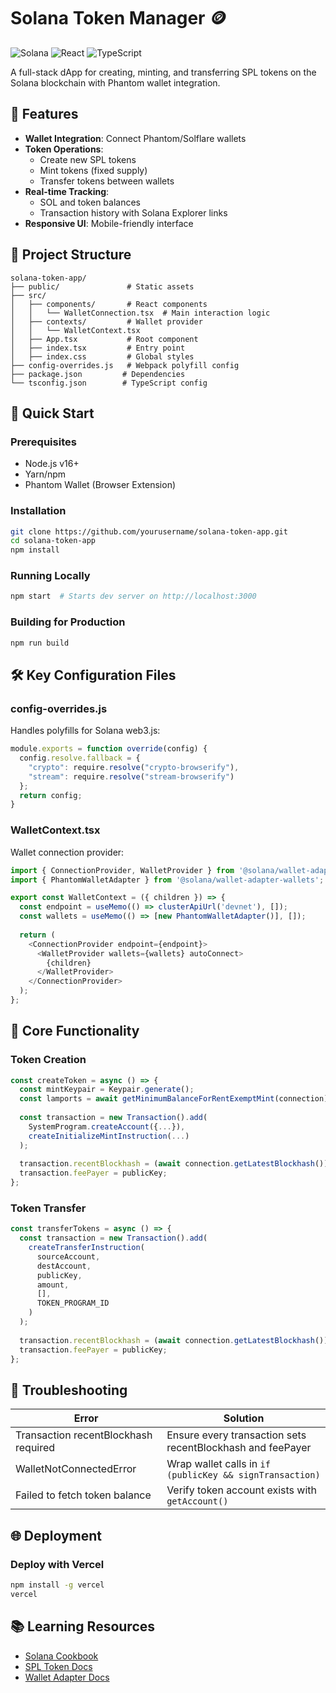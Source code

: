 # Solana Token Manager 🪙

![Solana](https://img.shields.io/badge/Solana-3E5EBC?style=for-the-badge&logo=solana&logoColor=white)
![React](https://img.shields.io/badge/React-20232A?style=for-the-badge&logo=react&logoColor=61DAFB)
![TypeScript](https://img.shields.io/badge/TypeScript-007ACC?style=for-the-badge&logo=typescript&logoColor=white)

A full-stack dApp for creating, minting, and transferring SPL tokens on the Solana blockchain with Phantom wallet integration.

## 🌟 Features
- **Wallet Integration**: Connect Phantom/Solflare wallets
- **Token Operations**:
  - Create new SPL tokens
  - Mint tokens (fixed supply)
  - Transfer tokens between wallets
- **Real-time Tracking**:
  - SOL and token balances
  - Transaction history with Solana Explorer links
- **Responsive UI**: Mobile-friendly interface

## 💁️ Project Structure
```
solana-token-app/
├── public/               # Static assets
├── src/
│   ├── components/       # React components
│   │   └── WalletConnection.tsx  # Main interaction logic
│   ├── contexts/         # Wallet provider
│   │   └── WalletContext.tsx
│   ├── App.tsx           # Root component
│   ├── index.tsx         # Entry point
│   ├── index.css         # Global styles
├── config-overrides.js   # Webpack polyfill config
├── package.json         # Dependencies
└── tsconfig.json        # TypeScript config
```

## 🚀 Quick Start

### Prerequisites
- Node.js v16+
- Yarn/npm
- Phantom Wallet (Browser Extension)

### Installation
```bash
git clone https://github.com/yourusername/solana-token-app.git
cd solana-token-app
npm install
```

### Running Locally
```bash
npm start  # Starts dev server on http://localhost:3000
```

### Building for Production
```bash
npm run build
```

## 🛠 Key Configuration Files

### config-overrides.js
Handles polyfills for Solana web3.js:
```javascript
module.exports = function override(config) {
  config.resolve.fallback = {
    "crypto": require.resolve("crypto-browserify"),
    "stream": require.resolve("stream-browserify")
  };
  return config;
}
```

### WalletContext.tsx
Wallet connection provider:
```typescript
import { ConnectionProvider, WalletProvider } from '@solana/wallet-adapter-react';
import { PhantomWalletAdapter } from '@solana/wallet-adapter-wallets';

export const WalletContext = ({ children }) => {
  const endpoint = useMemo(() => clusterApiUrl('devnet'), []);
  const wallets = useMemo(() => [new PhantomWalletAdapter()], []);
  
  return (
    <ConnectionProvider endpoint={endpoint}>
      <WalletProvider wallets={wallets} autoConnect>
        {children}
      </WalletProvider>
    </ConnectionProvider>
  );
};
```

## 💊 Core Functionality

### Token Creation
```typescript
const createToken = async () => {
  const mintKeypair = Keypair.generate();
  const lamports = await getMinimumBalanceForRentExemptMint(connection);
  
  const transaction = new Transaction().add(
    SystemProgram.createAccount({...}),
    createInitializeMintInstruction(...)
  );
  
  transaction.recentBlockhash = (await connection.getLatestBlockhash()).blockhash;
  transaction.feePayer = publicKey;
};
```

### Token Transfer
```typescript
const transferTokens = async () => {
  const transaction = new Transaction().add(
    createTransferInstruction(
      sourceAccount,
      destAccount,
      publicKey,
      amount,
      [],
      TOKEN_PROGRAM_ID
    )
  );
  
  transaction.recentBlockhash = (await connection.getLatestBlockhash()).blockhash;
  transaction.feePayer = publicKey;
};
```

## 🔧 Troubleshooting

| Error                          | Solution |
|--------------------------------|----------|
| Transaction recentBlockhash required | Ensure every transaction sets recentBlockhash and feePayer |
| WalletNotConnectedError        | Wrap wallet calls in `if (publicKey && signTransaction)` |
| Failed to fetch token balance  | Verify token account exists with `getAccount()` |

## 🌐 Deployment

### Deploy with Vercel
```bash
npm install -g vercel
vercel
```

## 📚 Learning Resources
- [Solana Cookbook](https://solanacookbook.com/)
- [SPL Token Docs](https://spl.solana.com/)
- [Wallet Adapter Docs](https://github.com/solana-labs/wallet-adapter)


